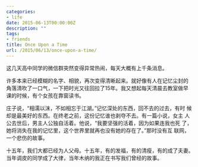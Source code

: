 ```yaml
---
categories:
- life
date: 2015-06-13T00:00:00Z
description: ""
tags:
- friends
title: Once Upon a Time
url: /2015/06/13/once-upon-a-time/
---
```



这几天高中同学的微信群突然变得异常热闹，每天大概有上千条消息。

许多本来已经模糊的名字、相貌，再次变得清晰起来。就好像有人在记忆尘封的
角落清吹了一口气，一下把时光又往回拉了15年。我又想起每天清晨去教室做早
课的时候，有个女孩在靠窗读书。

庄子说，“相濡以沫，不如相忘于江湖。”记忆深处的东西，回不去的过去，有时
候却是最美好的东西。在终老之前，这份记忆谁也剥夺不去。有一篇小说，女主
人公去世后，男主人公独自活着。他说，“我要坚强的活着，因为如果连我也死
了，她将消失在我的记忆里，这个世界里就再也没有她的存在了。”那时没有互
联网，一个悲伤的故事。

十五年，我们大都已经为人父母。十五年，有的发福，有的清瘦，有的成了夫妻。
当年调皮的同学成了大律，当年木纳的我正在书写我们曾经的故事。
